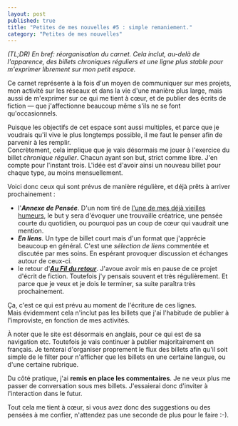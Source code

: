 ```yaml
---
layout: post
published: true
title: "Petites de mes nouvelles #5 : simple remaniement."
category: "Petites de mes nouvelles"
---
```

*(TL;DR) En bref: réorganisation du carnet. Cela inclut, au-delà de l'apparence, des billets chroniques réguliers et une ligne plus stable pour m'exprimer librement sur mon petit espace.*

Ce carnet représente à la fois d'un moyen de communiquer sur mes projets, mon activité sur les réseaux et dans la vie d'une manière plus large, mais aussi de m'exprimer sur ce qui me tient à cœur, et de publier des écrits de fiction — que j'affectionne beaucoup même s'ils ne se font qu'occasionnels.

Puisque les objectifs de cet espace sont aussi multiples, et parce que je voudrais qu'il vive le plus longtemps possible, il me faut le penser afin de parvenir à les remplir.  
Concrètement, cela implique que je vais désormais me jouer à l'exercice du billet *chronique régulier*. Chacun ayant son but, strict comme libre. J'en compte pour l'instant trois. L'idée est d'avoir ainsi un nouveau billet pour chaque type, au moins mensuellement.

Voici donc ceux qui sont prévus de manière régulière, et déjà prêts à arriver prochainement :

* l'***Annexe de Pensée***. D'un nom tiré de [l'une de mes déjà vieilles humeurs](/2013/11/17/annexe-de-pensee.html), le but y sera d'évoquer une trouvaille créatrice, une pensée courte du quotidien, ou pourquoi pas un coup de cœur qui vaudrait une mention.
* ***En liens***. Un type de billet court mais d'un format que j'apprécie beaucoup en général. C'est une *sélection de liens* commentée et discutée par mes soins. En espérant provoquer discussion et échanges autour de ceux-ci.
* le retour d'***[Au Fil du retour](/archive/aufilduretour.html)***. J'avoue avoir mis en pause de ce projet d'écrit de fiction. Toutefois j'y pensais souvent et très régulièrement. Et parce que je veux et je dois le terminer, sa suite paraîtra très prochainement.

Ça, c'est ce qui est prévu au moment de l'écriture de ces lignes.  
Mais évidemment cela n'inclut pas les billets que j'ai l'habitude de publier à l'improviste, en fonction de mes activités.

À noter que le site est désormais en anglais, pour ce qui est de sa navigation etc. Toutefois je vais continuer à publier majoritairement en français. Je tenterai d'organiser proprement le flux des billets afin qu'il soit simple de le filter pour n'afficher que les billets en une certaine langue, ou d'une certaine rubrique.

Du côté pratique, j'ai **remis en place les commentaires**. Je ne veux plus me passer de conversation sous mes billets. J'essaierai donc d'inviter à l'interaction dans le futur.

Tout cela me tient à cœur, si vous avez donc des suggestions ou des pensées à me confier, n'attendez pas une seconde de plus pour le faire :-).
